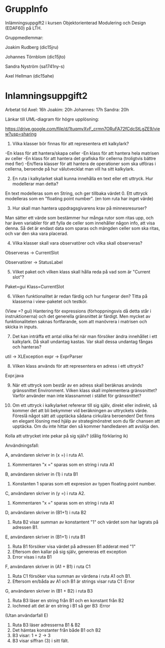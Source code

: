 # GruppInfo

Inlämningsuppgift2 i kursen Objektorienterad Modulering och Design (EDAF60) på LTH.  

Gruppmedlemmar:

Joakim Rudberg (dic15jru)

Johannes Törnblom (dic15jto)

Sandra Nyström (sa1741ny-s)

Axel Hellman (dic15ahe)


# Inlamningsuppgift2

Arbetat tid
Axel: 16h
Joakim: 20h
Johannes: 17h
Sandra: 20h

Länkar till UML-diagram för högre upplösning:

https://drive.google.com/file/d/1tuqmvXvF_crmn7ORuFA72fCdcStLgZE9/view?usp=sharing

1. Vilka klasser bör finnas för att representera ett kalkylark?

-En klass för att hantera/skapa celler
-En klass för att hantera hela matrisen av celler
-En klass för att hantera det grafiska för cellerna (troligtvis bättre med fler)
-En/flera klasser för att hantera de operationer som ska utföras i cellerna, beroende på hur välutvecklat man vill ha sitt kalkylark.



2. En ruta i kalkylarket skall kunna innehålla en text eller ett uttryck. Hur modellerar man detta?

En text modelleras som en String, och ger tillbaka värdet 0. Ett uttryck modelleras som en "floating point number". (en tom ruta har inget värde)


3. Hur skall man hantera uppdragsgivarens krav på minnesresurser?

Man sätter ett värde som bestämmer hur många rutor som ritas upp, och har även variabler för att fylla de celler som innehåller någon info, att visa denna. Så det är endast data som sparas och mängden celler som ska ritas, och var den ska vara placerad.


4. Vilka klasser skall vara observatörer och vilka skall observeras?

Observeras -> CurrentSlot 

Observatörer -> StatusLabel


5. Vilket paket och vilken klass skall hålla reda på vad som är "Current slot"?

Paket=gui
Klass=CurrentSlot



6. Vilken funktionalitet är redan färdig och hur fungerar den? Titta på klasserna i view-paketet och testkör.

(View =? gui)
Hantering för expressions (förhoppningsvis då detta står i instruktionerna) och det generella gränsnittet är färdigt. Men mycket av funktionaliteten saknas fortfarande, som att manövrera i matrisen och skicka in inputs. 


7. Det kan inträffa ett antal olika fel när man försöker ändra innehållet i ett kalkylark. Då skall undantag kastas. Var skall dessa undantag fångas och hanteras?

util -> XLException
expr -> ExprParser


8. Vilken klass används för att representera en adress i ett uttryck?

Expr.java



9. När ett uttryck som består av en adress skall beräknas används gränssnittet Environment. Vilken klass skall implementera gränssnittet? Varför använder man inte klassnamnet i stället för gränssnittet?




10. Om ett uttryck i kalkylarket refererar till sig själv, direkt eller indirekt, så kommer det att bli bekymmer vid beräkningen av uttryckets värde. Föreslå något sätt att upptäcka sådana cirkulära beroenden! Det finns en elegant lösning med hjälp av strategimönstret som du får chansen att upptäcka. Om du inte hittar den så kommer handledaren att avslöja den.

Kolla att uttrycket inte pekar på sig själv? (dålig förklaring ik)

Användningsfall:

A, användaren skriver in (x =) i ruta A1.

1. Kommentaren "x =" sparas som en string i ruta A1

B, användaren skriver in (1) i ruta B1

1. Konstanten 1 sparas som ett expresion av typen floating point number. 

C, användaren skriver in (y =) i ruta A2.

1. Kommentaren "x =" sparas som en string i ruta A1

D, användaren skriver in (B1+1) i ruta B2

1. Ruta B2 visar summan av konstantent "1" och värdet som har lagrats på adressen B1. 

E, användaren skriver in (B1+1) i ruta B1

1. Ruta B1 försöker visa värdet på adressen B1 adderat med "1"
2. Eftersom den kallar på sig själv, genereras ett exception
3. Error visas i ruta B1

F, användaren skriver in (A1 + B1) i ruta C1

1. Ruta C1 försöker visa summan av värdena i ruta A1 och B1.
2. Eftersom en/båda av A1 och B1 är strings visar ruta C1 :Error

G, användaren skriver in (B1 + B2) i ruta B3

1. Ruta B3 läser en string från B1 och en konstant från B2
2. Iochmed att det är en string i B1 så ger B3 :Error

(Utan användarfall E)
1. Ruta B3 läser adresserna B1 & B2
2. Det hämtas konstanter från både B1 och B2
3. B3 visar: 1 + 2 -> 3
4. B3 visar siffran (3) i sitt fält.
